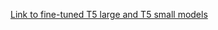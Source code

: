 [Link to fine-tuned T5 large and T5 small models](https://filesender.arnes.si/?s=download&token=997142bc-6f07-4c36-8880-bd740d048660)
